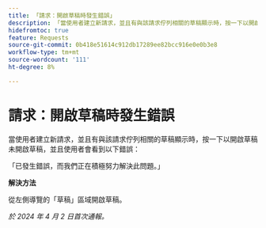 ```yaml
---
title: 「請求：開啟草稿時發生錯誤」
description: 「當使用者建立新請求，並且有與該請求佇列相關的草稿顯示時，按一下以開啟草稿未開啟草稿，並且使用者會看到錯誤。 此問題有解決辦法。」
hidefromtoc: true
feature: Requests
source-git-commit: 0b418e51614c912db17289ee82bcc916e0e0b3e8
workflow-type: tm+mt
source-wordcount: '111'
ht-degree: 8%

---
```



# 請求：開啟草稿時發生錯誤

當使用者建立新請求，並且有與該請求佇列相關的草稿顯示時，按一下以開啟草稿未開啟草稿，並且使用者會看到以下錯誤：

「已發生錯誤，而我們正在積極努力解決此問題。」

**解決方法**

從左側導覽的「草稿」區域開啟草稿。

_於 2024 年 4 月 2 日首次通報。_
